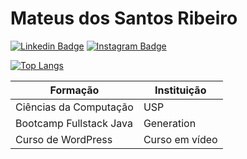 # Mateus dos Santos Ribeiro
[![Linkedin Badge](https://img.shields.io/badge/linkedin-%230077B5.svg?&style=for-the-badge&logo=linkedin&logoColor=white&link=https://www.linkedin.com/in/mateus-ribeiro-b104a9120/)](https://www.linkedin.com/in/mateus-ribeiro-b104a9120/)
[![Instagram Badge](https://img.shields.io/badge/instagram-%23E4405F.svg?&style=for-the-badge&logo=instagram&logoColor=white&link=https://www.instagram.com/mateus_s_ribeiro/)](https://www.instagram.com/mateus_s_ribeiro/)

[![Top Langs](https://github-readme-stats.vercel.app/api/top-langs/?username=MateusBCC020)](https://github.com/MateusBCC020)

Formação               | Instituição
---------              | ------
Ciências da Computação | USP
Bootcamp Fullstack Java| Generation
Curso de WordPress     | Curso em vídeo
